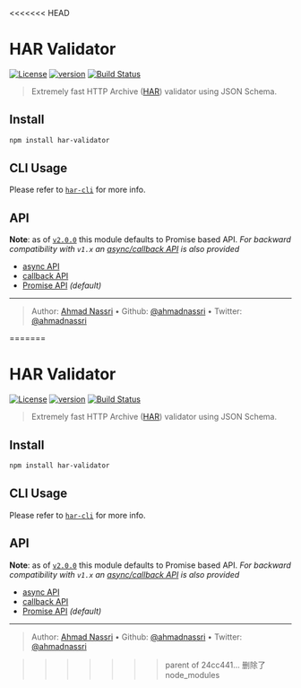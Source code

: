 <<<<<<< HEAD
# HAR Validator

[![License][license-image]][license-url] [![version][npm-image]][npm-url] [![Build Status][circle-image]][circle-url]

> Extremely fast HTTP Archive ([HAR](https://github.com/ahmadnassri/har-spec/blob/master/versions/1.2.md)) validator using JSON Schema.

## Install

```bash
npm install har-validator
```

## CLI Usage

Please refer to [`har-cli`](https://github.com/ahmadnassri/har-cli) for more info.

## API

**Note**: as of [`v2.0.0`](https://github.com/ahmadnassri/node-har-validator/releases/tag/v2.0.0) this module defaults to Promise based API. _For backward compatibility with `v1.x` an [async/callback API](docs/async.md) is also provided_

- [async API](docs/async.md)
- [callback API](docs/async.md)
- [Promise API](docs/promise.md) _(default)_

---
> Author: [Ahmad Nassri](https://www.ahmadnassri.com/) &bull; 
> Github: [@ahmadnassri](https://github.com/ahmadnassri) &bull; 
> Twitter: [@ahmadnassri](https://twitter.com/ahmadnassri)

[license-url]: LICENSE
[license-image]: https://img.shields.io/github/license/ahmadnassri/node-har-validator.svg?style=for-the-badge&logo=circleci

[circle-url]: https://circleci.com/gh/ahmadnassri/workflows/node-har-validator
[circle-image]: https://img.shields.io/circleci/project/github/ahmadnassri/node-har-validator/master.svg?style=for-the-badge&logo=circleci

[npm-url]: https://www.npmjs.com/package/har-validator
[npm-image]: https://img.shields.io/npm/v/har-validator.svg?style=for-the-badge&logo=npm
=======
# HAR Validator

[![License][license-image]][license-url] [![version][npm-image]][npm-url] [![Build Status][circle-image]][circle-url]

> Extremely fast HTTP Archive ([HAR](https://github.com/ahmadnassri/har-spec/blob/master/versions/1.2.md)) validator using JSON Schema.

## Install

```bash
npm install har-validator
```

## CLI Usage

Please refer to [`har-cli`](https://github.com/ahmadnassri/har-cli) for more info.

## API

**Note**: as of [`v2.0.0`](https://github.com/ahmadnassri/node-har-validator/releases/tag/v2.0.0) this module defaults to Promise based API. _For backward compatibility with `v1.x` an [async/callback API](docs/async.md) is also provided_

- [async API](docs/async.md)
- [callback API](docs/async.md)
- [Promise API](docs/promise.md) _(default)_

---
> Author: [Ahmad Nassri](https://www.ahmadnassri.com/) &bull; 
> Github: [@ahmadnassri](https://github.com/ahmadnassri) &bull; 
> Twitter: [@ahmadnassri](https://twitter.com/ahmadnassri)

[license-url]: LICENSE
[license-image]: https://img.shields.io/github/license/ahmadnassri/node-har-validator.svg?style=for-the-badge&logo=circleci

[circle-url]: https://circleci.com/gh/ahmadnassri/workflows/node-har-validator
[circle-image]: https://img.shields.io/circleci/project/github/ahmadnassri/node-har-validator/master.svg?style=for-the-badge&logo=circleci

[npm-url]: https://www.npmjs.com/package/har-validator
[npm-image]: https://img.shields.io/npm/v/har-validator.svg?style=for-the-badge&logo=npm
>>>>>>> parent of 24cc441... 删除了node_modules
